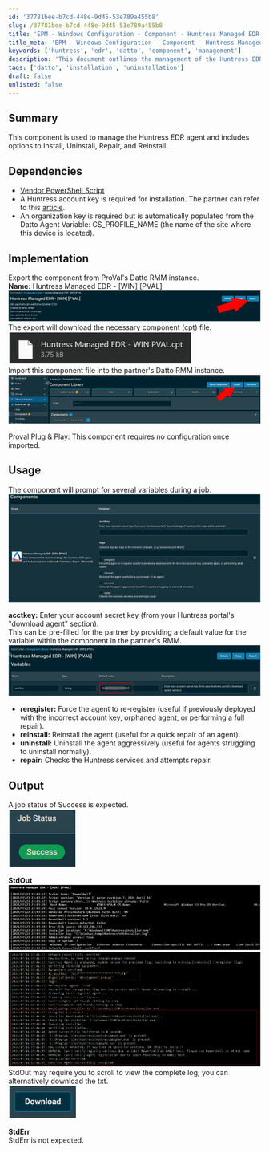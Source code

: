 ```yaml
---
id: '37781bee-b7cd-448e-9d45-53e789a455b8'
slug: /37781bee-b7cd-448e-9d45-53e789a455b8
title: 'EPM - Windows Configuration - Component - Huntress Managed EDR - WIN PVAL'
title_meta: 'EPM - Windows Configuration - Component - Huntress Managed EDR - WIN PVAL'
keywords: ['huntress', 'edr', 'datto', 'component', 'management']
description: 'This document outlines the management of the Huntress EDR agent, detailing installation, uninstallation, repair, and reinstallation processes within the Datto RMM environment. It includes necessary dependencies, implementation steps, usage instructions, and expected output for successful job execution.'
tags: ['datto', 'installation', 'uninstallation']
draft: false
unlisted: false
---
```


## Summary

This component is used to manage the Huntress EDR agent and includes options to Install, Uninstall, Repair, and Reinstall.

## Dependencies

- [Vendor PowerShell Script](https://raw.githubusercontent.com/huntresslabs/deployment-scripts/main/Powershell/InstallHuntress.powershellv2.ps1)
- A Huntress account key is required for installation. The partner can refer to this [article](https://support.huntress.io/hc/en-us/articles/4404012734227-Using-Account-Keys-Organization-Keys-and-Agent-Tags).
- An organization key is required but is automatically populated from the Datto Agent Variable: CS_PROFILE_NAME (the name of the site where this device is located).

## Implementation

Export the component from ProVal's Datto RMM instance.  
**Name:** Huntress Managed EDR - [WIN] [PVAL]  
![Export Component](../../../static/img/docs/37781bee-b7cd-448e-9d45-53e789a455b8/image_1.png)  
The export will download the necessary component (cpt) file.  
![Component Download](../../../static/img/docs/37781bee-b7cd-448e-9d45-53e789a455b8/image_2.png)  
Import this component file into the partner's Datto RMM instance.  
![Import Component](../../../static/img/docs/37781bee-b7cd-448e-9d45-53e789a455b8/image_3.png)  

Proval Plug & Play: This component requires no configuration once imported.

## Usage

The component will prompt for several variables during a job.  
![Job Prompt](../../../static/img/docs/37781bee-b7cd-448e-9d45-53e789a455b8/image_4.png)  

**acctkey:** Enter your account secret key (from your Huntress portal's "download agent" section).  
This can be pre-filled for the partner by providing a default value for the variable within the component in the partner's RMM.  
![Account Key](../../../static/img/docs/37781bee-b7cd-448e-9d45-53e789a455b8/image_5.png)  

- **reregister:** Force the agent to re-register (useful if previously deployed with the incorrect account key, orphaned agent, or performing a full repair).
- **reinstall:** Reinstall the agent (useful for a quick repair of an agent).
- **uninstall:** Uninstall the agent aggressively (useful for agents struggling to uninstall normally).
- **repair:** Checks the Huntress services and attempts repair.

## Output

A job status of Success is expected.  
![Job Status](../../../static/img/docs/37781bee-b7cd-448e-9d45-53e789a455b8/image_6.png)  

**StdOut**  
![StdOut](../../../static/img/docs/37781bee-b7cd-448e-9d45-53e789a455b8/image_7.png)  
![StdOut Log](../../../static/img/docs/37781bee-b7cd-448e-9d45-53e789a455b8/image_8.png)  
StdOut may require you to scroll to view the complete log; you can alternatively download the txt.  
![Download Log](../../../static/img/docs/37781bee-b7cd-448e-9d45-53e789a455b8/image_9.png)  

**StdErr**  
StdErr is not expected.

